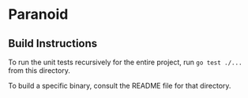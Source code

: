 Paranoid
========

## Build Instructions ##

To run the unit tests recursively for the entire project, run `go test ./...` from this directory.

To build a specific binary, consult the README file for that directory.

